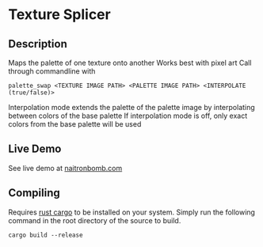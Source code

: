 # Texture Splicer

## Description
Maps the palette of one texture onto another
Works best with pixel art
Call through commandline with
```
palette_swap <TEXTURE IMAGE PATH> <PALETTE IMAGE PATH> <INTERPOLATE (true/false)>
```
Interpolation mode extends the palette of the palette image by interpolating between colors of the base palette
If interpolation mode is off, only exact colors from the base palette will be used

## Live Demo
See live demo at [naitronbomb.com](https://www.naitronbomb.com/mctexture/)

## Compiling
Requires [rust cargo](https://www.rust-lang.org/tools/install) to be installed on your system. Simply run the following command in the root directory of the source to build.
```
cargo build --release
```